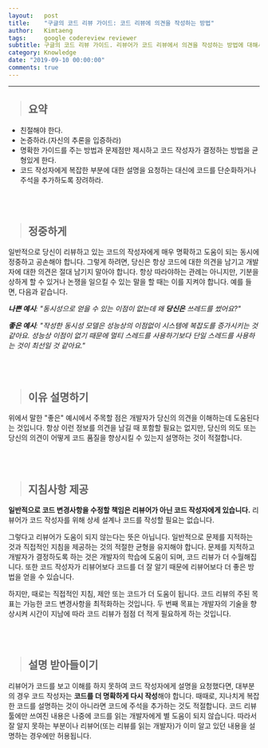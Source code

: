```yaml
---
layout:   post
title:    "구글의 코드 리뷰 가이드: 코드 리뷰에 의견을 작성하는 방법"
author:   Kimtaeng
tags: 	  google codereview reviewer
subtitle: 구글의 코드 리뷰 가이드. 리뷰어가 코드 리뷰에서 의견을 작성하는 방법에 대해서 알아봅시다.
category: Knowledge
date: "2019-09-10 00:00:00"
comments: true
---
```


<hr/>

> ## 요약

- 친절해야 한다.
- 논증하라.(자신의 추론을 입증하라)
- 명확한 가이드를 주는 방법과 문제점만 제시하고 코드 작성자가 결정하는 방법을 균형있게 한다.
- 코드 작성자에게 복잡한 부분에 대한 설명을 요청하는 대신에 코드를 단순화하거나 주석을 추가하도록 장려하라.

<br/><br/>

> ## 정중하게

일반적으로 당신이 리뷰하고 있는 코드의 작성자에게 매우 명확하고 도움이 되는 동시에 정중하고 공손해야 합니다.
그렇게 하려면, 당신은 항상 코드에 대한 의견을 남기고 개발자에 대한 의견은 절대 남기지 말아야 합니다.
항상 따라야하는 관례는 아니지만, 기분을 상하게 할 수 있거나 논쟁을 일으킬 수 있는 말을 할 때는 이를 지켜야 합니다.
예를 들면, 다음과 같습니다.

_**나쁜 예시**: "동시성으로 얻을 수 있는 이점이 없는데 왜 **당신은** 쓰레드를 썼어요?"_

_**좋은 예시**: "작성한 동시성 모델은 성능상의 이점없이 시스템에 복잡도를 증가시키는 것 같아요. 성능상 이점이 없기 때문에
멀티 스레드를 사용하기보다 단일 스레드를 사용하는 것이 최선일 것 같아요."_

<br/><br/>

> ## 이유 설명하기

위에서 말한 "좋은" 예시에서 주목할 점은 개발자가 당신의 의견을 이해하는데 도움된다는 것입니다. 항상 이런 정보를 의견을 남길 때
포함할 필요는 없지만, 당신의 의도 또는 당신의 의견이 어떻게 코드 품질을 향상시킬 수 있는지 설명하는 것이 적절합니다.

<br/><br/>

> ## 지침사항 제공

**일반적으로 코드 변경사항을 수정할 책임은 리뷰어가 아닌 코드 작성자에게 있습니다.** 리뷰어가 코드 작성자를 위해 상세 설계나
코드를 작성할 필요는 없습니다.

그렇다고 리뷰어가 도움이 되지 않는다는 뜻은 아닙니다. 일반적으로 문제를 지적하는 것과 직접적인 지침을 제공하는 것의
적절한 균형을 유지해야 합니다. 문제를 지적하고 개발자가 결정하도록 하는 것은 개발자의 학습에 도움이 되며, 코드 리뷰가 더
수월해집니다. 또한 코드 작성자가 리뷰어보다 코드를 더 잘 알기 때문에 리뷰어보다 더 좋은 방법을 얻을 수 있습니다.

하지만, 때로는 직접적인 지침, 제안 또는 코드가 더 도움이 됩니다. 코드 리뷰의 주된 목표는 가능한 코드 변경사항을
최적화하는 것입니다. 두 번째 목표는 개발자의 기술을 향상시켜 시간이 지남에 따라 코드 리뷰가 점점 더 적게 필요하게 하는 것입니다.

<br/><br/>

> ## 설명 받아들이기

리뷰어가 코드를 보고 이해를 하지 못하여 코드 작성자에게 설명을 요청했다면, 대부분의 경우 코드 작성자는 **코드를 더 명확하게
다시 작성**해야 합니다. 때때로, 지나치게 복잡한 코드를 설명하는 것이 아니라면 코드에 주석을 추가하는 것도 적절합니다.
코드 리뷰 툴에만 쓰여진 내용은 나중에 코드를 읽는 개발자에게 별 도움이 되지 않습니다. 따라서 잘 알지 못하는 부분이나
리뷰어(또는 리뷰를 읽는 개발자)가 이미 알고 있던 내용을 설명하는 경우에만 허용됩니다.